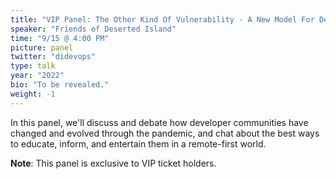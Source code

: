 ```yaml
---
title: "VIP Panel: The Other Kind Of Vulnerability - A New Model For Developer Communities"
speaker: "Friends of Deserted Island"
time: "9/15 @ 4:00 PM"
picture: panel
twitter: "didevops"
type: talk
year: "2022"
bio: "To be revealed."
weight: -1
---
```


In this panel, we'll discuss and debate how developer communities have changed
and evolved through the pandemic, and chat about the best ways to educate,
inform, and entertain them in a remote-first world.

**Note**: This panel is exclusive to VIP ticket holders.